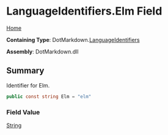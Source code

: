 # LanguageIdentifiers\.Elm Field

[Home](../../../README.md)

**Containing Type**: DotMarkdown\.[LanguageIdentifiers](../README.md)

**Assembly**: DotMarkdown\.dll

## Summary

Identifier for Elm\.

```csharp
public const string Elm = "elm"
```

### Field Value

[String](https://docs.microsoft.com/en-us/dotnet/api/system.string)

